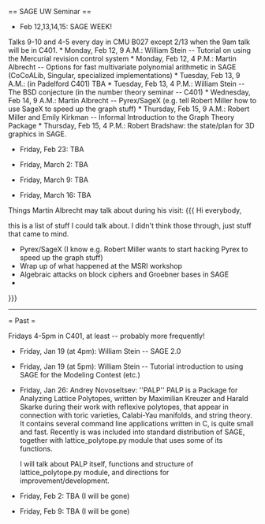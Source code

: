 == SAGE UW Seminar ==

 * Feb 12,13,14,15: SAGE WEEK!

 
Talks 9-10 and 4-5 every day in CMU B027 except 2/13 when the 9am talk will be in C401.
     * Monday,  Feb 12, 9 A.M.: William Stein -- Tutorial on using the Mercurial revision control system
     * Monday,  Feb 12, 4 P.M.: Martin Albrecht -- Options for fast multivariate polynomial arithmetic in SAGE (CoCoALib, Singular, specialized implementations)
     * Tuesday, Feb 13, 9 A.M.: (in Padelford C401) TBA
     * Tuesday, Feb 13, 4 P.M.: William Stein -- The BSD conjecture (in the number theory seminar -- C401)
     * Wednesday, Feb 14, 9 A.M.: Martin Albrecht -- Pyrex/SageX (e.g. tell Robert
                                Miller how to use SageX to speed up the graph stuff)
     * Thursday, Feb 15, 9 A.M.: Robert Miller and Emily Kirkman -- Informal
                                 Introduction to the Graph Theory Package
     * Thursday, Feb 15, 4 P.M.: Robert Bradshaw: the state/plan for 3D graphics in SAGE.

 * Friday, Feb 23: TBA

 * Friday, March 2: TBA

 * Friday, March 9: TBA

 * Friday, March 16: TBA

Things Martin Albrecht may talk about during his visit:
{{{
Hi everybody, 
 
this is a list of stuff I could talk about. I didn't think those through, just 
stuff that came to mind.
 
 * Pyrex/SageX (I know e.g. Robert Miller wants to start hacking Pyrex to 
    speed up the graph stuff)
 * Wrap up of what happened at the MSRI workshop
 * Algebraic attacks on block ciphers and Groebner bases in SAGE 
 * 
}}}


----

= Past =

Fridays 4-5pm in C401, at least -- probably more frequently!

 * Friday, Jan 19 (at 4pm): William Stein -- SAGE 2.0

 * Friday, Jan 19 (at 5pm): William Stein -- Tutorial introduction to using SAGE for the Modeling Contest (etc.)
  
 * Friday, Jan 26: Andrey Novoseltsev: ''PALP''
    PALP is a Package for Analyzing Lattice Polytopes, written by Maximilian Kreuzer and Harald Skarke during their work with reflexive polytopes, that appear in connection with toric varieties, Calabi-Yau manifolds, and string theory. It contains several command line applications written in C, is quite small and fast. Recently is was included into standard distribution of SAGE, together with lattice_polytope.py module that uses some of its functions. 

    I will talk about PALP itself, functions and structure of lattice_polytope.py module, and directions for improvement/development.
 
 * Friday, Feb 2: TBA (I will be gone)

 * Friday, Feb 9: TBA (I will be gone)
